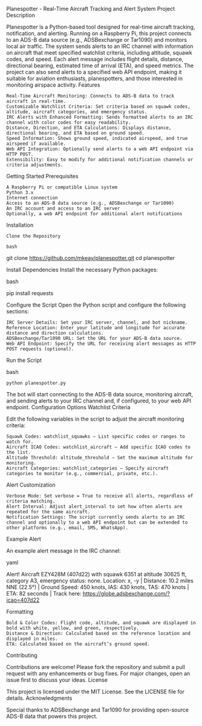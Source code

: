 Planespotter - Real-Time Aircraft Tracking and Alert System
Project Description

Planespotter is a Python-based tool designed for real-time aircraft tracking, notification, and alerting. Running on a Raspberry Pi, this project connects to an ADS-B data source (e.g., ADSBexchange or Tar1090) and monitors local air traffic. The system sends alerts to an IRC channel with information on aircraft that meet specified watchlist criteria, including altitude, squawk codes, and speed. Each alert message includes flight details, distance, directional bearing, estimated time of arrival (ETA), and speed metrics. The project can also send alerts to a specified web API endpoint, making it suitable for aviation enthusiasts, planespotters, and those interested in monitoring airspace activity.
Features

    Real-Time Aircraft Monitoring: Connects to ADS-B data to track aircraft in real-time.
    Customizable Watchlist Criteria: Set criteria based on squawk codes, altitude, aircraft categories, and emergency status.
    IRC Alerts with Enhanced Formatting: Sends formatted alerts to an IRC channel with color codes for easy readability.
    Distance, Direction, and ETA Calculations: Displays distance, directional bearing, and ETA based on ground speed.
    Speed Information: Shows ground speed, indicated airspeed, and true airspeed if available.
    Web API Integration: Optionally send alerts to a web API endpoint via HTTP POST.
    Extensibility: Easy to modify for additional notification channels or criteria adjustments.

Getting Started
Prerequisites

    A Raspberry Pi or compatible Linux system
    Python 3.x
    Internet connection
    Access to an ADS-B data source (e.g., ADSBexchange or Tar1090)
    An IRC account and access to an IRC server
    Optionally, a web API endpoint for additional alert notifications

Installation

    Clone the Repository

    bash

git clone https://github.com/mkeay/planespotter.git
cd planespotter

Install Dependencies Install the necessary Python packages:

bash

pip install requests

Configure the Script Open the Python script and configure the following sections:

    IRC Server Details: Set your IRC server, channel, and bot nickname.
    Reference Location: Enter your latitude and longitude for accurate distance and direction calculations.
    ADSBexchange/Tar1090 URL: Set the URL for your ADS-B data source.
    Web API Endpoint: Specify the URL for receiving alert messages as HTTP POST requests (optional).

Run the Script

bash

    python planespotter.py

The bot will start connecting to the ADS-B data source, monitoring aircraft, and sending alerts to your IRC channel and, if configured, to your web API endpoint.
Configuration Options
Watchlist Criteria

Edit the following variables in the script to adjust the aircraft monitoring criteria:

    Squawk Codes: watchlist_squawks — List specific codes or ranges to watch for.
    Aircraft ICAO Codes: watchlist_aircraft — Add specific ICAO codes to the list.
    Altitude Threshold: altitude_threshold — Set the maximum altitude for monitoring.
    Aircraft Categories: watchlist_categories — Specify aircraft categories to monitor (e.g., commercial, private, etc.).

Alert Customization

    Verbose Mode: Set verbose = True to receive all alerts, regardless of criteria matching.
    Alert Interval: Adjust alert_interval to set how often alerts are repeated for the same aircraft.
    Notification Settings: The script currently sends alerts to an IRC channel and optionally to a web API endpoint but can be extended to other platforms (e.g., email, SMS, WhatsApp).

Example Alert

An example alert message in the IRC channel:

yaml

Alert! Aircraft EZY428M (407d22) with squawk 6351 at altitude 30625 ft, category A3, emergency status: none. 
Location: x, -y | Distance: 10.2 miles NNE (22.5°) | Ground Speed: 450 knots, IAS: 430 knots, TAS: 470 knots | ETA: 82 seconds | Track here: https://globe.adsbexchange.com/?icao=407d22

Formatting

    Bold & Color Codes: Flight code, altitude, and squawk are displayed in bold with white, yellow, and green, respectively.
    Distance & Direction: Calculated based on the reference location and displayed in miles.
    ETA: Calculated based on the aircraft’s ground speed.

Contributing

Contributions are welcome! Please fork the repository and submit a pull request with any enhancements or bug fixes. For major changes, open an issue first to discuss your ideas.
License

This project is licensed under the MIT License. See the LICENSE file for details.
Acknowledgments

Special thanks to ADSBexchange and Tar1090 for providing open-source ADS-B data that powers this project.
